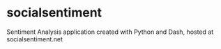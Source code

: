 # socialsentiment
Sentiment Analysis application created with Python and Dash, hosted at socialsentiment.net
